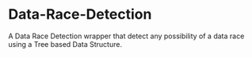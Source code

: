 # Data-Race-Detection
A Data Race Detection wrapper that detect any possibility of a data race using a Tree based Data Structure.
